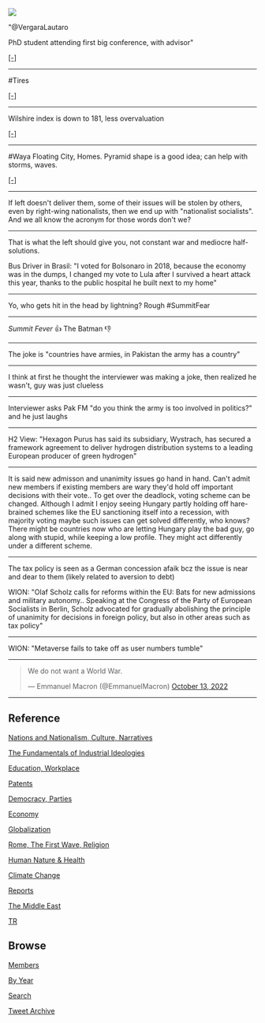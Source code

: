 <img src="https://drive.google.com/uc?export=view&id=1B2wf9R7AMH1d7Vw6e2mucLbIQ5NSjir7"/>

"@VergaraLautaro

PhD student attending first big conference, with advisor"

[[-]](https://twitter.com/VergaraLautaro/status/1579483024391307265)

---

\#Tires

[[-]](https://pbs.twimg.com/media/FfP0I84WIAENAED?format=jpg&name=small)

---

Wilshire index is down to 181, less overvaluation 

[[-]](2019/05/stats.html#wilshire)

---

\#Waya Floating City, Homes. Pyramid shape is a good idea; can help
with storms, waves.

[[-]](https://youtu.be/hZl2J47yruE?t=419)

---

If left doesn't deliver them, some of their issues will be stolen by
others, even by right-wing nationalists, then we end up with
"nationalist socialists". And we all know the acronym for those words
don't we?

---

That is what the left should give you, not constant war and mediocre
half-solutions.

Bus Driver in Brasil: "I voted for Bolsonaro in 2018, because the
economy was in the dumps, I changed my vote to Lula after I survived a
heart attack this year, thanks to the public hospital he built next to
my home"

---

Yo, who gets hit in the head by lightning? Rough #SummitFear

---

*Summit Fever* 👍 The Batman 👎

---

The joke is "countries have armies, in Pakistan the army has a country"

---

I think at first he thought the interviewer was making a joke, then
realized he wasn't, guy was just clueless

---

Interviewer asks Pak FM "do you think the army is too involved
in politics?" and he just laughs

---

H2 View: "Hexagon Purus has said its subsidiary, Wystrach, has secured
a framework agreement to deliver hydrogen distribution systems to a
leading European producer of green hydrogen"

---

It is said new admisson and unanimity issues go hand in hand. Can't
admit new members if existing members are wary they'd hold off
important decisions with their vote.. To get over the deadlock, voting
scheme can be changed. Although I admit I enjoy seeing Hungary partly
holding off hare-brained schemes like the EU sanctioning itself into a
recession, with majority voting maybe such issues can get solved
differently, who knows? There might be countries now who are letting
Hungary play the bad guy, go along with stupid, while keeping a low
profile. They might act differently under a different scheme.

---

The tax policy is seen as a German concession afaik bcz the issue is
near and dear to them (likely related to aversion to debt)

WION: "Olaf Scholz calls for reforms within the EU: Bats for new
admissions and military autonomy.. Speaking at the Congress of the
Party of European Socialists in Berlin, Scholz advocated for gradually
abolishing the principle of unanimity for decisions in foreign policy,
but also in other areas such as tax policy"

---

WION: "Metaverse fails to take off as user numbers tumble"

---

<blockquote class="twitter-tweet"><p lang="en" dir="ltr">We do not want a World War.</p>&mdash; Emmanuel Macron (@EmmanuelMacron) <a href="https://twitter.com/EmmanuelMacron/status/1580504648821387268?ref_src=twsrc%5Etfw">October 13, 2022</a></blockquote> <script async src="https://platform.twitter.com/widgets.js" charset="utf-8"></script>

---

## Reference

[Nations and Nationalism, Culture, Narratives](2013/02/nations-and-nationalism.html)

[The Fundamentals of Industrial Ideologies](2011/04/fundamentals-of-industrial-ideologies.html)

[Education, Workplace](2017/09/education-workplace.html)

[Patents](2018/09/patents.html)

[Democracy, Parties](2016/11/democracy.html)

[Economy](2018/05/economy.html)

[Globalization](2018/09/globalization.html)

[Rome, The First Wave, Religion](2017/12/rome.html)

[Human Nature & Health](2020/07/human-nature.html)

[Climate Change](2018/12/climate.html)

[Reports](2019/05/reports.html)

[The Middle East](2019/07/middleeast.html)

[TR](../tr)

## Browse

[Members](2022/08/members.html)

[By Year](years.html)

[Search](search.html)

[Tweet Archive](tweets/index.html)


